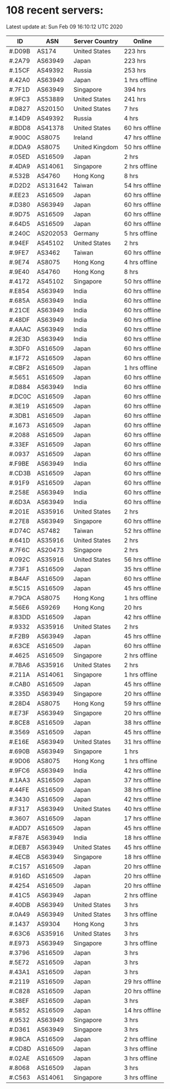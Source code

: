 # 108 recent servers:

Latest update at: Sun Feb 09 16:10:12 UTC 2020

| ID | ASN | Server Country | Online |
| -- | --- | -------------- | ------ |
| #.D09B | AS174 | United States | 223 hrs |
| #.2A79 | AS63949 | Japan | 223 hrs |
| #.15CF | AS49392 | Russia | 253 hrs |
| #.42A0 | AS63949 | Japan | 1 hrs offline |
| #.7F1D | AS63949 | Singapore | 394 hrs |
| #.9FC3 | AS53889 | United States | 241 hrs |
| #.D827 | AS20150 | United States | 7 hrs |
| #.14D9 | AS49392 | Russia | 4 hrs |
| #.BDD8 | AS41378 | United States | 60 hrs offline |
| #.900C | AS8075 | Ireland | 47 hrs offline |
| #.DDA9 | AS8075 | United Kingdom | 50 hrs offline |
| #.05ED | AS16509 | Japan | 2 hrs |
| #.4DA9 | AS14061 | Singapore | 2 hrs offline |
| #.532B | AS4760 | Hong Kong | 8 hrs |
| #.D2D2 | AS131642 | Taiwan | 54 hrs offline |
| #.EE23 | AS16509 | Japan | 60 hrs offline |
| #.D380 | AS63949 | Japan | 60 hrs offline |
| #.9D75 | AS16509 | Japan | 60 hrs offline |
| #.64D5 | AS16509 | Japan | 60 hrs offline |
| #.240C | AS202053 | Germany | 5 hrs offline |
| #.94EF | AS45102 | United States | 2 hrs |
| #.9FE7 | AS3462 | Taiwan | 60 hrs offline |
| #.9E74 | AS8075 | Hong Kong | 4 hrs offline |
| #.9E40 | AS4760 | Hong Kong | 8 hrs |
| #.4172 | AS45102 | Singapore | 50 hrs offline |
| #.E854 | AS63949 | India | 60 hrs offline |
| #.685A | AS63949 | India | 60 hrs offline |
| #.21CE | AS63949 | India | 60 hrs offline |
| #.48DF | AS63949 | India | 60 hrs offline |
| #.AAAC | AS63949 | India | 60 hrs offline |
| #.2E3D | AS63949 | India | 60 hrs offline |
| #.3DF0 | AS16509 | Japan | 60 hrs offline |
| #.1F72 | AS16509 | Japan | 60 hrs offline |
| #.CBF2 | AS16509 | Japan | 1 hrs offline |
| #.5651 | AS16509 | Japan | 60 hrs offline |
| #.D884 | AS63949 | India | 60 hrs offline |
| #.DC0C | AS16509 | Japan | 60 hrs offline |
| #.3E19 | AS16509 | Japan | 60 hrs offline |
| #.3DB1 | AS16509 | Japan | 60 hrs offline |
| #.1673 | AS16509 | Japan | 60 hrs offline |
| #.2088 | AS16509 | Japan | 60 hrs offline |
| #.33EF | AS16509 | Japan | 60 hrs offline |
| #.0937 | AS16509 | Japan | 60 hrs offline |
| #.F9BE | AS63949 | India | 60 hrs offline |
| #.CD3B | AS16509 | Japan | 60 hrs offline |
| #.91F9 | AS16509 | Japan | 60 hrs offline |
| #.258E | AS63949 | India | 60 hrs offline |
| #.6D3A | AS63949 | India | 60 hrs offline |
| #.201E | AS35916 | United States | 2 hrs |
| #.27E8 | AS63949 | Singapore | 60 hrs offline |
| #.D74C | AS7482 | Taiwan | 52 hrs offline |
| #.641D | AS35916 | United States | 2 hrs |
| #.7F6C | AS20473 | Singapore | 2 hrs |
| #.092C | AS35916 | United States | 56 hrs offline |
| #.73F1 | AS16509 | Japan | 35 hrs offline |
| #.B4AF | AS16509 | Japan | 60 hrs offline |
| #.5C15 | AS16509 | Japan | 45 hrs offline |
| #.79CA | AS8075 | Hong Kong | 1 hrs offline |
| #.56E6 | AS9269 | Hong Kong | 20 hrs |
| #.83DD | AS16509 | Japan | 42 hrs offline |
| #.9332 | AS35916 | United States | 2 hrs |
| #.F2B9 | AS63949 | Japan | 45 hrs offline |
| #.63CE | AS16509 | Japan | 60 hrs offline |
| #.4625 | AS16509 | Singapore | 2 hrs offline |
| #.7BA6 | AS35916 | United States | 2 hrs |
| #.211A | AS14061 | Singapore | 1 hrs offline |
| #.CAB0 | AS16509 | Japan | 45 hrs offline |
| #.335D | AS63949 | Singapore | 20 hrs offline |
| #.28D4 | AS8075 | Hong Kong | 59 hrs offline |
| #.E73F | AS63949 | Singapore | 20 hrs offline |
| #.8CE8 | AS16509 | Japan | 38 hrs offline |
| #.3569 | AS16509 | Japan | 45 hrs offline |
| #.E16E | AS63949 | United States | 31 hrs offline |
| #.690B | AS63949 | Singapore | 1 hrs |
| #.9D06 | AS8075 | Hong Kong | 1 hrs offline |
| #.9FC6 | AS63949 | India | 42 hrs offline |
| #.1AA3 | AS16509 | Japan | 37 hrs offline |
| #.44FE | AS16509 | Japan | 38 hrs offline |
| #.3430 | AS16509 | Japan | 42 hrs offline |
| #.F317 | AS63949 | United States | 40 hrs offline |
| #.3607 | AS16509 | Japan | 17 hrs offline |
| #.ADD7 | AS16509 | Japan | 45 hrs offline |
| #.F87E | AS63949 | India | 18 hrs offline |
| #.DEB7 | AS63949 | United States | 45 hrs offline |
| #.4ECB | AS63949 | Singapore | 18 hrs offline |
| #.C157 | AS16509 | Japan | 20 hrs offline |
| #.916D | AS16509 | Japan | 20 hrs offline |
| #.4254 | AS16509 | Japan | 20 hrs offline |
| #.41C5 | AS63949 | Japan | 2 hrs offline |
| #.40DB | AS63949 | United States | 3 hrs |
| #.0A49 | AS63949 | United States | 3 hrs offline |
| #.1437 | AS9304 | Hong Kong | 3 hrs |
| #.63C6 | AS35916 | United States | 3 hrs |
| #.E973 | AS63949 | Singapore | 3 hrs offline |
| #.3796 | AS16509 | Japan | 3 hrs |
| #.5E72 | AS16509 | Japan | 3 hrs |
| #.43A1 | AS16509 | Japan | 3 hrs |
| #.2119 | AS16509 | Japan | 29 hrs offline |
| #.C828 | AS16509 | Japan | 20 hrs offline |
| #.38EF | AS16509 | Japan | 3 hrs |
| #.5852 | AS16509 | Japan | 14 hrs offline |
| #.9532 | AS63949 | Singapore | 3 hrs |
| #.D361 | AS63949 | Singapore | 3 hrs |
| #.98CA | AS16509 | Japan | 2 hrs offline |
| #.CD8D | AS16509 | Japan | 3 hrs offline |
| #.02AE | AS16509 | Japan | 3 hrs offline |
| #.8068 | AS16509 | Japan | 3 hrs |
| #.C563 | AS14061 | Singapore | 3 hrs offline |

